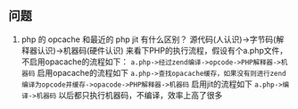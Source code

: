 ## 问题
1. php 的 opcache 和最近的 php jit 有什么区别？
源代码(人认识)->字节码(解释器认识)->机器码(硬件认识)
来看下PHP的执行流程，假设有个a.php文件，不启用opacache的流程如下：
``a.php->经过zend编译->opcode->PHP解释器->机器码``
启用opacache的流程如下
``a.php->查找opacache缓存，如果没有则进行zend编译为opcode并缓存->opacode->PHP解释器->机器码``
启用jit的流程如下
``a.php->编译->机器码``
以后都只执行机器码，不编译，效率上高了很多

